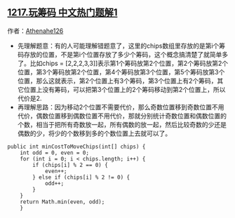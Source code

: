 ## [1217.玩筹码 中文热门题解1](https://leetcode.cn/problems/minimum-cost-to-move-chips-to-the-same-position/solutions/100000/xian-li-jie-ti-yi-zai-li-jie-dai-ma-si-lu-by-athen)

作者：[Athenahe126](https://leetcode.cn/u/Athenahe126)


- 先理解题意：有的人可能理解错题意了，这里的chips数组里存放的是第i个筹码存放的位置，不是第i个位置存放了多少个筹码，这个概念搞清楚了就简单多了。比如chips = [2,2,2,3,3]]表示第1个筹码放第2个位置，第2个筹码放第2个位置，第3个筹码放第2个位置，第4个筹码放第3个位置，第5个筹码放第3个位置，那么这就表示，第2个位置上有3个筹码，第3个位置上有2个筹码，其它位置上没有筹码，可以把第3个位置上的2个筹码移动到第2个位置上，所以代价是2.
- 再理解思路：因为移动2个位置不需要代价，那么奇数位置移到奇数位置不用代价，偶数位置移到偶数位置不用代价，那就分别统计奇数位置和偶数位置的个数，相当于把所有奇数放一起，所有偶数的放一起，然后比较奇数的少还是偶数的少，将少的个数移到多的个数位置上去就可以了。
```
public int minCostToMoveChips(int[] chips) {
    int odd = 0, even = 0;
	for (int i = 0; i < chips.length; i++) {
		if (chips[i] % 2 == 0) {
			even++;
		} else if (chips[i] % 2 != 0) {
			odd++;
		}
	}
	return Math.min(even, odd);   
    }
```
